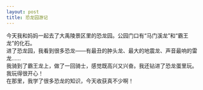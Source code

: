 ```yaml
---
layout: post
title: 恐龙园游记
---
```



今天我和妈妈一起去了大禹陵景区里的恐龙园。公园门口有“马门溪龙”和“霸王龙”的化石。  
进了恐龙园，我看到很多恐龙——有最丑的肿头龙、最大的地震龙、声音最响的雷龙……  
我骑到了霸王龙上，做了一回骑士，感觉既高兴又兴奋。我还钻进了恐龙蛋里玩。我玩得很开心！  
在那里，我学了很多恐龙的知识，今天收获真不少啊！  

